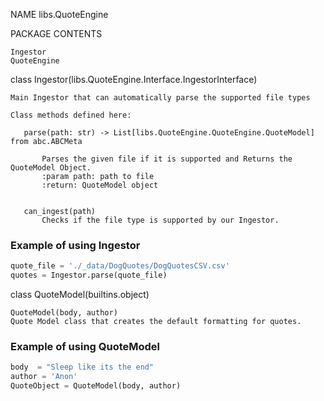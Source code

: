 NAME
    libs.QuoteEngine

PACKAGE CONTENTS

    Ingestor
    QuoteEngine


class Ingestor(libs.QuoteEngine.Interface.IngestorInterface)
     
    Main Ingestor that can automatically parse the supported file types
 
    Class methods defined here:
 
       parse(path: str) -> List[libs.QuoteEngine.QuoteEngine.QuoteModel] from abc.ABCMeta
     
           Parses the given file if it is supported and Returns the QuoteModel Object.
           :param path: path to file
           :return: QuoteModel object
 

       can_ingest(path)
           Checks if the file type is supported by our Ingestor.
 
 
 

### Example of using Ingestor
```python
quote_file = './_data/DogQuotes/DogQuotesCSV.csv'
quotes = Ingestor.parse(quote_file)
```

class QuoteModel(builtins.object)

    QuoteModel(body, author)
    Quote Model class that creates the default formatting for quotes.

 
 
### Example of using QuoteModel
```python
body  = "Sleep like its the end"
author = 'Anon'
QuoteObject = QuoteModel(body, author)
```
